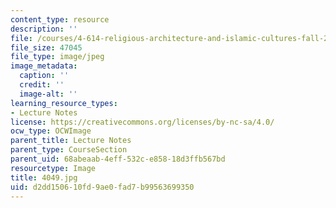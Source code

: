 ```yaml
---
content_type: resource
description: ''
file: /courses/4-614-religious-architecture-and-islamic-cultures-fall-2002/d2dd150610fd9ae0fad7b99563699350_4049.jpg
file_size: 47045
file_type: image/jpeg
image_metadata:
  caption: ''
  credit: ''
  image-alt: ''
learning_resource_types:
- Lecture Notes
license: https://creativecommons.org/licenses/by-nc-sa/4.0/
ocw_type: OCWImage
parent_title: Lecture Notes
parent_type: CourseSection
parent_uid: 68abeaab-4eff-532c-e858-18d3ffb567bd
resourcetype: Image
title: 4049.jpg
uid: d2dd1506-10fd-9ae0-fad7-b99563699350
---
```

